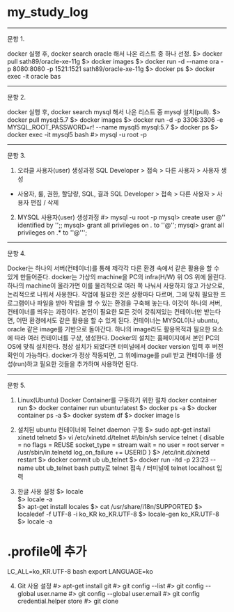 # my_study_log

------------
문항 1.

docker  실행 후, docker search oracle 해서 나온 리스트 중 하나 선정.
$> docker pull sath89/oracle-xe-11g
$> docker images
$> docker run -d --name ora -p 8080:8080 -p 1521:1521 sath89/oracle-xe-11g
$> docker ps
$> docker exec -it oracle bas


------------
문항 2.

docker  실행 후, docker search mysql  해서 나온 리스트 중 mysql 설치(pull).
$> docker pull mysql:5.7
$> docker images
$> docker run -d -p 3306:3306 -e MYSQL_ROOT_PASSWORD=r! --name mysql5 mysql:5.7
$> docker ps
$> docker exec -it mysql5 bash
 #> mysql -u root -p

------------
문항 3.

1) 오라클 사용자(user) 생성과정
SQL Developer > 접속 > 다른 사용자 > 사용자 생성
 - 사용자, 룰, 권한, 할당량, SQL, 결과
SQL Developer > 접속 > 다른 사용자 > 사용자 편집 / 삭제

2) MYSQL 사용자(user) 생성과정
 #> mysql -u root -p
mysql> create user <user-name>@'<host>' identified by '<password>';;
mysql> grant all privileges on *.* to '<user-name>'@'<host>';
mysql> grant all privileges on <DB>.* to '<user-name>'@'<host>'';  

------------- 
문항 4.

Docker는 하나의 서버(컨테이너)를 통해 제각각 다른 환경 속에서 같은 활용을 할 수 있게 만들어준다.
docker는 가상의 machine을 PC의 infra(H/W) 위 OS 위에 올린다. 하나의 machine이 올라가면 이를 물리적으로 여러 쪽 나눠서 사용하지 않고 가상으로, 논리적으로 나워서 사용한다. 작업에 필요한 것은 상황마다 다르며, 그에 맞춰 필요한 프로그램이나 파일을 받아 작업을 할 수 있는 환경을 구축해 놓는다. 이것이 하나의 서버, 컨테이너를 띄우는 과정이다. 본인이 필요한 모든 것이 갖춰져있는 컨테이너만 받는다면, 어떤 환경에서도 같은 활용을 할 수 있게 된다. 
컨테이너는 MYSQL이나 ubuntu, oracle 같은 image를 기반으로 돌아간다. 하나의 image라도 활용목적과 필요한 요소에 따라 여러 컨테이너를 구상, 생성한다.
Docker의 설치는 홈페이지에서 본인 PC의 OS에 맞춰 설치한다. 정상 설치가 되었다면 터미널에서 docker version 입력 후 버전 확인이 가능하다. docker가 정상 작동되면, 그 위에image를 pull 받고 컨테이너를 생성(run)하고 필요한 것들을 추가하며 사용하면 된다.

------------
문항 5.

1) Linux(Ubuntu) Docker Container를 구동하기 위한 절차
docker container run <docker-image-name> <command>
$> docker container run ubuntu:latest
$> docker ps -a
$> docker container ps -a
$> docker system df
$> docker image ls

2) 설치된 ubuntu 컨테이너에 Telnet daemon 구동
$> sudo apt-get install xinetd telnetd
$> vi /etc/xinetd.d/telnet
 #!/bin/sh
service telnet
{
    disable = no
    flags = REUSE
    socket_type = stream
    wait = no
    user = root
    server = /usr/sbin/in.telnetd
    log_on_failure += USERID
}
$> /etc/init.d/xinetd restart
$> docker commit ub ub_telnet
$> docker run -itd -p 23:23 --name ubt ub_telnet bash
putty로 telnet 접속 / 터미널에 telnet localhost 입력


3) 한글 사용 설정
$> locale                 
$> locale -a            
$> apt-get install locales
$> cat /usr/share/i18n/SUPPORTED
$> localedef -f UTF-8 -i ko_KR ko_KR.UTF-8
$> locale-gen ko_KR.UTF-8
$> locale -a
 # .profile에 추가
 LC_ALL=ko_KR.UTF-8 bash
 export LANGUAGE=ko

4) Git 사용 설정 
 #> apt-get install git
 #> git config --list
 #> git config --global user.name <github-username>
 #> git config --global user.email <email>
 #> git config credential.helper store
 #> git clone <github-url>

